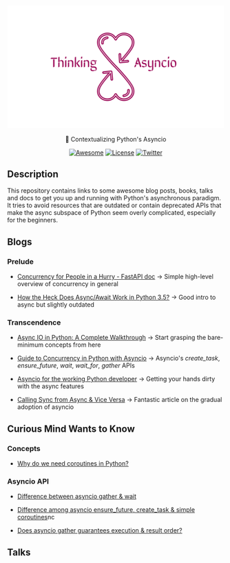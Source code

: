 <div align="center">

![art](./art.png)

🔰 Contextualizing Python's Asyncio

[![Awesome](https://awesome.re/badge-flat.svg)](https://awesome.re)
[![License](https://img.shields.io/cocoapods/l/AFNetworking?style=flat-square)](https://github.com/rednafi/think-asyncio/blob/master/LICENSE)
[![Twitter](https://img.shields.io/twitter/follow/rednafi?style=flat-square)](https://twitter.com/rednafi)

</div>


## Description

This repository contains links to some awesome blog posts, books, talks and docs to get you up and running with Python's asynchronous paradigm. It tries to avoid resources that are outdated or contain deprecated APIs that make the async subspace of Python seem overly complicated, especially for the beginners.

## Blogs

### Prelude

* [Concurrency for People in a Hurry - FastAPI doc](https://fastapi.tiangolo.com/async/) -> Simple high-level overview of concurrency in general

* [How the Heck Does Async/Await Work in Python 3.5?](https://snarky.ca/how-the-heck-does-async-await-work-in-python-3-5/) -> Good intro to async but slightly outdated


### Transcendence

* [Async IO in Python: A Complete Walkthrough](https://realpython.com/async-io-python/) -> Start grasping the bare-minimum concepts from here

* [Guide to Concurrency in Python with Asyncio](https://www.integralist.co.uk/posts/python-asyncio/#gather) -> Asyncio's *create_task*, *ensure_future*, *wait*, *wait_for*, *gather* APIs

* [Asyncio for the working Python developer](https://yeray.dev/python/asyncio/asyncio-for-the-working-python-developer) -> Getting your hands dirty with the async features

* [Calling Sync from Async & Vice Versa](https://www.aeracode.org/2018/02/19/python-async-simplified/) -> Fantastic article on the gradual adoption of asyncio


## Curious Mind Wants to Know

### Concepts

* [Why do we need coroutines in Python?](https://stackoverflow.com/questions/40925797/why-do-we-need-coroutines-in-python)

### Asyncio API

* [Difference between asyncio gather & wait](https://stackoverflow.com/questions/42231161/asyncio-gather-vs-asyncio-wait#:~:text=gather%20mainly%20focuses%20on%20gathering,just%20waits%20on%20the%20futures.)

* [Difference among asyncio ensure_future, create_task & simple coroutines](https://stackoverflow.com/questions/36342899/asyncio-ensure-future-vs-baseeventloop-create-task-vs-simple-coroutine#:~:text=ensure_future%20is%20a%20method%20to,implement%20this%20function%20different%20ways.)nc

* [Does asyncio gather guarantees execution & result order?](https://stackoverflow.com/questions/54668701/asyncio-gather-scheduling-order-guarantee#:~:text=Yes%2C%20at%20least%20from%20the,of%20them%20one%20by%20one.)

## Talks
